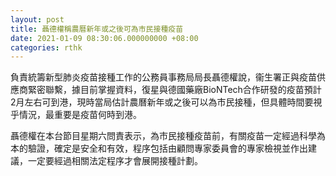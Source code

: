 ```yaml
---
layout: post
title: 聶德權稱農曆新年或之後可為市民接種疫苗
date: 2021-01-09 08:30:06.000000000 +08:00
categories: rthk
---
```


負責統籌新型肺炎疫苗接種工作的公務員事務局局長聶德權說，衞生署正與疫苗供應商緊密聯繫，據目前掌握資料，復星與德國藥廠BioNTech合作研發的疫苗預計2月左右可到港，現時當局估計農曆新年或之後可以為市民接種，但具體時間要視乎情況，最重要是疫苗何時到港。

聶德權在本台節目星期六問責表示，為市民接種疫苗前，有關疫苗一定經過科學為本的驗證，確定是安全和有效，程序包括由顧問專家委員會的專家檢視並作出建議，一定要經過相關法定程序才會展開接種計劃。

